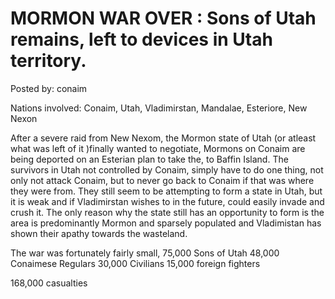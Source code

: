 # MORMON WAR OVER : Sons of Utah remains, left to devices in Utah territory.

Posted by: conaim

Nations involved: Conaim, Utah, Vladimirstan, Mandalae, Esteriore, New Nexon

After a severe raid from New Nexom, the Mormon state of Utah (or atleast what was left of it )finally wanted to negotiate, 
Mormons on Conaim are being deported on an Esterian plan to take the, to Baffin Island.
The survivors in Utah not controlled by Conaim, simply have to do one thing, not only not attack Conaim, but to never go back to Conaim if that was where they were from.
They still seem to be attempting to form a state in Utah, but it is weak and if Vladimirstan wishes to in the future, could easily invade and crush it. The only reason why the state still has an opportunity to form is the area is predominantly Mormon and sparsely populated and Vladimistan has shown their apathy towards the wasteland.

The war was fortunately fairly small,
75,000 Sons of Utah
48,000 Conaimese Regulars
30,000 Civilians
15,000 foreign fighters

168,000 casualties




